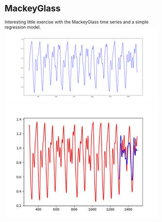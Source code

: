 # MackeyGlass
Interesting little exercise with the MackeyGlass time series and a simple regression model. 
![MackeyGlass](/Figure_1.png?raw=true "MackeyGlass")
![MackeyGlass raw prediction example](https://github.com/Dauriel/MackeyGlass/blob/master/sampletest.jpg)
